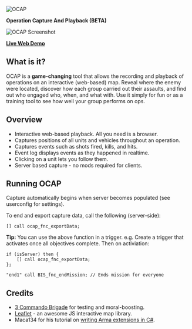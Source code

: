 ![OCAP](https://i.imgur.com/4Z16B8J.png)

**Operation Capture And Playback (BETA)**

![OCAP Screenshot](https://i.imgur.com/67L12wKl.jpg)

**[Live Web Demo](http://www.3commandobrigade.com:8080/ocap-demo/)**

## What is it?
OCAP is a **game-changing** tool that allows the recording and playback of operations on an interactive (web-based) map.
Reveal where the enemy were located, discover how each group carried out their assaults, and find out who engaged who, when, and what with.
Use it simply for fun or as a training tool to see how well your group performs on ops.

## Overview

* Interactive web-based playback. All you need is a browser.
* Captures positions of all units and vehicles throughout an operation.
* Captures events such as shots fired, kills, and hits.
* Event log displays events as they happened in realtime.
* Clicking on a unit lets you follow them.
* Server based capture - no mods required for clients.

## Running OCAP
Capture automatically begins when server becomes populated (see userconfig for settings).

To end and export capture data, call the following (server-side):

`[] call ocap_fnc_exportData;`

**Tip:** You can use the above function in a trigger.
e.g. Create a trigger that activates once all objectives complete. Then on activiation:
```
if (isServer) then {
    [] call ocap_fnc_exportData;
};

"end1" call BIS_fnc_endMission; // Ends mission for everyone
```

 
## Credits

* [3 Commando Brigade](http://www.3commandobrigade.com/) for testing and moral-boosting.
* [Leaflet](http://leafletjs.com/) - an awesome JS interactive map library.
* Maca134 for his tutorial on [writing Arma extensions in C#](http://maca134.co.uk/tutorial/write-an-arma-extension-in-c-sharp-dot-net/).
